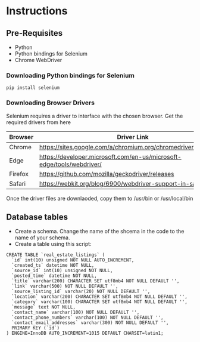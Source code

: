 # Instructions

## Pre-Requisites
* Python
* Python bindings for Selenium
* Chrome WebDriver

### Downloading Python bindings for Selenium
`pip install selenium`
 
### Downloading Browser Drivers
Selenium requires a driver to interface with the chosen browser.
Get the required drivers from here

Browser | Driver Link
------- | -----------
Chrome | https://sites.google.com/a/chromium.org/chromedriver/downloads
Edge | https://developer.microsoft.com/en-us/microsoft-edge/tools/webdriver/
Firefox | https://github.com/mozilla/geckodriver/releases
Safari | https://webkit.org/blog/6900/webdriver-support-in-safari-10/

Once the driver files are downlaoded, copy them to /usr/bin or /usr/local/bin

## Database tables
* Create a schema. Change the name of the shcema in the code to the name of your schema.
* Create a table using this script:
```
CREATE TABLE `real_estate_listings` (
  `id` int(10) unsigned NOT NULL AUTO_INCREMENT,
  `created_ts` datetime NOT NULL,
  `source_id` int(10) unsigned NOT NULL,
  `posted_time` datetime NOT NULL,
  `title` varchar(200) CHARACTER SET utf8mb4 NOT NULL DEFAULT '',
  `link` varchar(500) NOT NULL DEFAULT '',
  `source_listing_id` varchar(20) NOT NULL DEFAULT '',
  `location` varchar(200) CHARACTER SET utf8mb4 NOT NULL DEFAULT '',
  `category` varchar(100) CHARACTER SET utf8mb4 NOT NULL DEFAULT '',
  `message` text NOT NULL,
  `contact_name` varchar(100) NOT NULL DEFAULT '',
  `contact_phone_numbers` varchar(100) NOT NULL DEFAULT '',
  `contact_email_addresses` varchar(300) NOT NULL DEFAULT '',
  PRIMARY KEY (`id`)
) ENGINE=InnoDB AUTO_INCREMENT=1015 DEFAULT CHARSET=latin1;
```
